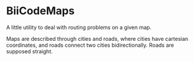 # BiiCodeMaps

A little utility to deal with routing problems on a given map.

Maps are described through cities and roads, where cities have cartesian
coordinates, and roads connect two cities bidirectionally.
Roads are supposed straight.
